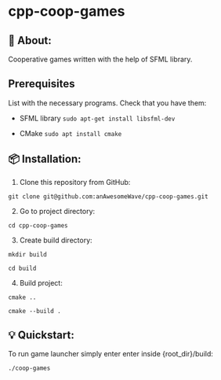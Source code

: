 # cpp-coop-games

## 📖 About:
Cooperative games written with the help of SFML library.

## Prerequisites
List with the necessary programs.
Check that you have them:
 - SFML library
```sudo apt-get install libsfml-dev```
 
 - CMake
 ```sudo apt install cmake```

## 📦 Installation:
1. Clone this repository from GitHub:

```
git clone git@github.com:anAwesomeWave/cpp-coop-games.git
```

2. Go to project directory:

```
cd cpp-coop-games
```
3. Create build directory:
```
mkdir build

cd build
```
4. Build project:

```
cmake ..

cmake --build .
```

## 💡 Quickstart:
To run game launcher simply enter enter inside {root_dir}/build:
```
./coop-games
```
